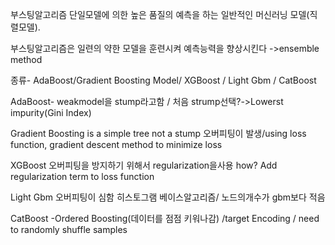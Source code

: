 부스팅알고리즘
단일모델에 의한 높은 품질의 예측을 하는 일반적인 머신러닝 모델(직렬모델). 

부스팅알고리즘은 일련의 약한 모델을 훈련시켜 예측능력을 향상시킨다 ->ensemble method


종류- AdaBoost/Gradient Boosting Model/ XGBoost / Light Gbm / CatBoost


AdaBoost- weakmodel을 stump라고함 / 처음 strump선택?->Lowerst impurity(Gini Index)


Gradient Boosting is a simple tree not a stump 오버피팅이 발생/using loss function, gradient descent method to minimize loss


XGBoost 오버피팅을 방지하기 위해서 regularization을사용 how? Add regularization term to loss function


Light Gbm 오버피팅이 심함 히스토그램 베이스알고리즘/ 노드의개수가 gbm보다 적음


CatBoost -Ordered Boosting(데이터를 점점 키워나감) /target Encoding / need to randomly shuffle samples
